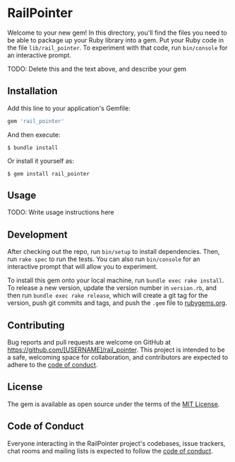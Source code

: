 # RailPointer

Welcome to your new gem! In this directory, you'll find the files you need to be able to package up your Ruby library into a gem. Put your Ruby code in the file `lib/rail_pointer`. To experiment with that code, run `bin/console` for an interactive prompt.

TODO: Delete this and the text above, and describe your gem

## Installation

Add this line to your application's Gemfile:

```ruby
gem 'rail_pointer'
```

And then execute:

    $ bundle install

Or install it yourself as:

    $ gem install rail_pointer

## Usage

TODO: Write usage instructions here

## Development

After checking out the repo, run `bin/setup` to install dependencies. Then, run `rake spec` to run the tests. You can also run `bin/console` for an interactive prompt that will allow you to experiment.

To install this gem onto your local machine, run `bundle exec rake install`. To release a new version, update the version number in `version.rb`, and then run `bundle exec rake release`, which will create a git tag for the version, push git commits and tags, and push the `.gem` file to [rubygems.org](https://rubygems.org).

## Contributing

Bug reports and pull requests are welcome on GitHub at https://github.com/[USERNAME]/rail_pointer. This project is intended to be a safe, welcoming space for collaboration, and contributors are expected to adhere to the [code of conduct](https://github.com/[USERNAME]/rail_pointer/blob/master/CODE_OF_CONDUCT.md).


## License

The gem is available as open source under the terms of the [MIT License](https://opensource.org/licenses/MIT).

## Code of Conduct

Everyone interacting in the RailPointer project's codebases, issue trackers, chat rooms and mailing lists is expected to follow the [code of conduct](https://github.com/[USERNAME]/rail_pointer/blob/master/CODE_OF_CONDUCT.md).
